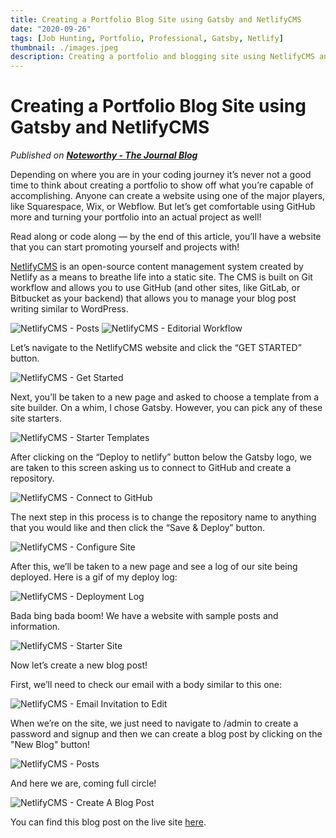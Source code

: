 ```yaml
---
title: Creating a Portfolio Blog Site using Gatsby and NetlifyCMS
date: "2020-09-26"
tags: [Job Hunting, Portfolio, Professional, Gatsby, Netlify]
thumbnail: ./images.jpeg
description: Creating a portfolio and blogging site using NetlifyCMS and Gatsby in about 15 minutes.
---
```


<h1>Creating a Portfolio Blog Site using Gatsby and NetlifyCMS</h1>

<em>Published on <b><a href="https://blog.usejournal.com/creating-a-portfolio-blog-site-using-gatsby-and-netlifycms-f263326ed06b" alt="Alex Beciana - Creating a Portfolio Blog Site using Gatsby and NetlifyCMS" target="_blank">Noteworthy - The Journal Blog</a></b></em>

Depending on where you are in your coding journey it’s never not a good time to think about creating a portfolio to show off what you’re capable of accomplishing. Anyone can create a website using one of the major players, like Squarespace, Wix, or Webflow. But let’s get comfortable using GitHub more and turning your portfolio into an actual project as well!

Read along or code along — by the end of this article, you’ll have a website that you can start promoting yourself and projects with!

<a href="https://www.netlifycms.org/" alt="NetlifyCMS" target="_blank">NetlifyCMS</a> is an open-source content management system created by Netlify as a means to breathe life into a static site. The CMS is built on Git workflow and allows you to use GitHub (and other sites, like GitLab, or Bitbucket as your backend) that allows you to manage your blog post writing similar to WordPress.

<img src="https://miro.medium.com/max/1400/1*bcCK7arP7sIOvOIsoVVFOg.png" alt="NetlifyCMS - Posts">

<img src="https://miro.medium.com/max/1400/1*_PHpJSOoDHgSZW_eomxHnQ.png" alt="NetlifyCMS - Editorial Workflow">

Let’s navigate to the NetlifyCMS website and click the “GET STARTED” button.

<img src="https://miro.medium.com/max/1400/1*pNmWUCl9JMTN7sA9G-w3sA.png" alt="NetlifyCMS - Get Started">

Next, you’ll be taken to a new page and asked to choose a template from a site builder. On a whim, I chose Gatsby. However, you can pick any of these site starters.

<img src="https://miro.medium.com/max/1400/1*SHRk2Hhk9sXjeM0V0X_Tww.png" alt="NetlifyCMS - Starter Templates">

After clicking on the “Deploy to netlify” button below the Gatsby logo, we are taken to this screen asking us to connect to GitHub and create a repository.

<img src="https://miro.medium.com/max/1400/1*RUT8s_zbIuANZ3QI4YulbA.png" alt="NetlifyCMS - Connect to GitHub">

The next step in this process is to change the repository name to anything that you would like and then click the “Save & Deploy” button.

<img src="https://miro.medium.com/max/1400/1*UFyoF4pj8K2uaCOXiec09A.png" alt="NetlifyCMS - Configure Site">

After this, we’ll be taken to a new page and see a log of our site being deployed. Here is a gif of my deploy log:

<img src="https://miro.medium.com/max/1200/1*PsMYiakvrWUpiQs4P8uDHg.gif" alt="NetlifyCMS - Deployment Log">

Bada bing bada boom! We have a website with sample posts and information.

<img src="https://miro.medium.com/max/1400/1*71tCdaoh4dxXco8wnSnsCg.png" alt="NetlifyCMS - Starter Site">

Now let’s create a new blog post!

First, we’ll need to check our email with a body similar to this one:

<img src="https://miro.medium.com/max/1400/1*Xu0N08M5q6RHl8KPBZ3cPg.png" alt="NetlifyCMS - Email Invitation to Edit">

When we’re on the site, we just need to navigate to /admin to create a password and signup and then we can create a blog post by clicking on the "New Blog" button!

<img src="https://miro.medium.com/max/1400/1*SbvE_vOcOtat0b7JCc0Xaw.png" alt="NetlifyCMS - Posts">

And here we are, coming full circle!

<img src="https://miro.medium.com/max/1400/1*ddj4nCnfDMFtg-2SlYe5Jg.png" alt="NetlifyCMS - Create A Blog Post">

You can find this blog post on the live site <a href="https://pensive-kare-bc3453.netlify.app/blog/2020-09-26-creating-a-portfolio-blog-site-using-gatsby-and-netlifycms/" alt="Live Site Demo" target="_blank">here</a>.
